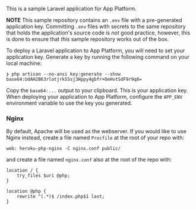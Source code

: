 This is a sample Laravel application for App Platform.

**NOTE** This sample repository contains an `.env` file with a pre-generated application key. Committing `.env` files with secrets to the same repository that holds the application's source code is _not_ good practice, however, this is done to ensure that _this_ sample repository works out of the box.

To deploy a Laravel application to App Platform, you will need to set your application key. Generate a key by running the following command on your local machine:

```
❯ php artisan --no-ansi key:generate --show
base64:UdAH2B63rlotjrkSSsj3Hppy4gbfr+OeHvtSdF9r9q8=
```

Copy the `base64:...` output to your clipboard. This is your application key. When deploying your application to App Platform, configure the `APP_ENV` environment variable to use the key you generated.

### Nginx

By default, Apache will be used as the webserver. If you would like to use Nginx instead, create a file named `Procfile` at the root of your repo with:

```procfile
web: heroku-php-nginx -C nginx.conf public/
```

and create a file named `nginx.conf` also at the root of the repo with:

```nginx
location / {
    try_files $uri @php;
}

location @php {
    rewrite ^(.*)$ /index.php$1 last;
}
```
